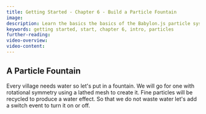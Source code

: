 ```yaml
---
title: Getting Started - Chapter 6 - Build a Particle Fountain
image:
description: Learn the basics the basics of the Babylon.js particle system in chapter 6.
keywords: getting started, start, chapter 6, intro, particles
further-reading:
video-overview:
video-content:
---
```


## A Particle Fountain

Every village needs water so let's put in a fountain. We will go for one with rotational symmetry using a lathed mesh to create it. Fine particles will be recycled to produce a water effect. So that we do not waste water let's add a switch event to turn it on or off.
